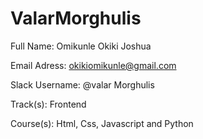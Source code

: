 # ValarMorghulis

  Full Name: Omikunle Okiki Joshua

  Email Adress: okikiomikunle@gmail.com

  Slack Username: @valar Morghulis

  Track(s): Frontend

  Course(s): Html, Css, Javascript and Python
